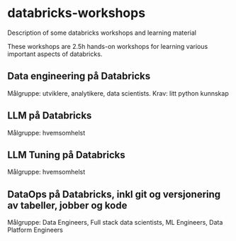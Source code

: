 # databricks-workshops
Description of some databricks workshops and learning material

These workshops are 2.5h hands-on workshops for learning various important aspects of databricks.

## Data engineering på Databricks

Målgruppe: utviklere, analytikere, data scientists. Krav: litt python kunnskap

## LLM på Databricks
Målgruppe: hvemsomhelst

## LLM Tuning på Databricks
Målgruppe: hvemsomhelst

## DataOps på Databricks, inkl git og versjonering av tabeller, jobber og kode

Målgruppe: Data Engineers, Full stack data scientists, ML Engineers, Data Platform Engineers
